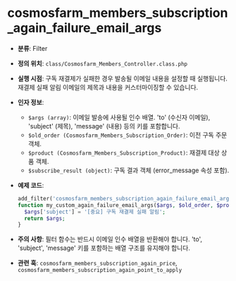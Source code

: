 # cosmosfarm_members_subscription_again_failure_email_args

- **분류**: Filter
- **정의 위치**: `class/Cosmosfarm_Members_Controller.class.php`
- **실행 시점**: 구독 재결제가 실패한 경우 발송될 이메일 내용을 설정할 때 실행됩니다. 재결제 실패 알림 이메일의 제목과 내용을 커스터마이징할 수 있습니다.
- **인자 정보**:
  - `$args (array)`: 이메일 발송에 사용될 인수 배열. 'to' (수신자 이메일), 'subject' (제목), 'message' (내용) 등의 키를 포함합니다.
  - `$old_order (Cosmosfarm_Members_Subscription_Order)`: 이전 구독 주문 객체.
  - `$product (Cosmosfarm_Members_Subscription_Product)`: 재결제 대상 상품 객체.
  - `$subscribe_result (object)`: 구독 결과 객체 (error_message 속성 포함).
- **예제 코드**:

  ```php
  add_filter('cosmosfarm_members_subscription_again_failure_email_args', 'my_custom_again_failure_email_args', 10, 4);
  function my_custom_again_failure_email_args($args, $old_order, $product, $subscribe_result) {
    $args['subject'] = '[중요] 구독 재결제 실패 알림';
    return $args;
  }
  ```

- **주의 사항**: 필터 함수는 반드시 이메일 인수 배열을 반환해야 합니다. 'to', 'subject', 'message' 키를 포함하는 배열 구조를 유지해야 합니다.
- **관련 훅**: `cosmosfarm_members_subscription_again_price`, `cosmosfarm_members_subscription_again_point_to_apply`
